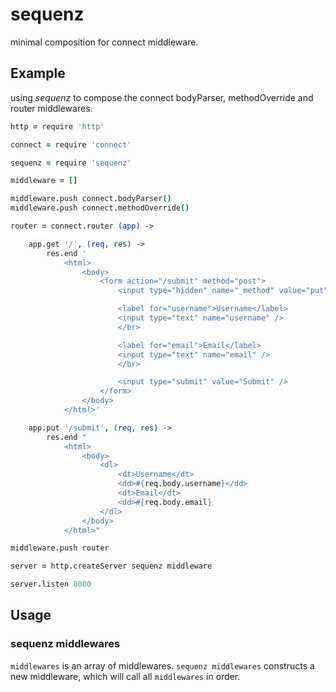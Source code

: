 # sequenz

minimal composition for connect middleware.

## Example

using *sequenz* to compose the connect bodyParser, methodOverride and
router middlewares.

```coffeescript
http = require 'http'

connect = require 'connect'

sequenz = require 'sequenz'

middleware = []

middleware.push connect.bodyParser()
middleware.push connect.methodOverride()

router = connect.router (app) ->

    app.get '/', (req, res) ->
        res.end '
            <html>
                <body>
                    <form action="/submit" method="post">
                        <input type="hidden" name="_method" value="put" />

                        <label for="username">Username</label>
                        <input type="text" name="username" />
                        </br>

                        <label for="email">Email</label>
                        <input type="text" name="email" />
                        </br>

                        <input type="submit" value="Submit" />
                    </form>
                </body>
            </html>'

    app.put '/submit', (req, res) ->
        res.end "
            <html>
                <body>
                    <dl>
                        <dt>Username</dt>
                        <dd>#{req.body.username}</dd>
                        <dt>Email</dt>
                        <dd>#{req.body.email}
                    </dl>
                </body>
            </html>"

middleware.push router

server = http.createServer sequenz middleware

server.listen 8080
```

## Usage

### sequenz middlewares

`middlewares` is an array of middlewares.
`sequenz middlewares` constructs a new middleware, which will call
all `middlewares` in order.
